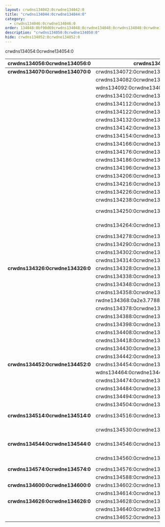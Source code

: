 ```yaml
---
layout: crwdns134042:0crwdne134042:0
title: "crwdns134044:0crwdne134044:0"
category:
  - crwdns134046:0crwdne134046:0
order: 134048:0bf90d69crwdns134048:0crwdne134048:0crwdns134048:0crwdne134048:0crwdns134048:0crwdne134048:0.42282crwdns134048:0crwdne134048:085crwdns134048:0crwdne134048:0
description: "crwdns134050:0crwdne134050:0"
hide: crwdns134052:0crwdne134052:0
---
```

crwdns134054:0crwdne134054:0

| **crwdns134056:0crwdne134056:0** | **crwdns134058:0crwdne134058:0**                       | **crwdns134060:0crwdne134060:0** | **crwdns134062:0crwdne134062:0** | **crwdns134064:0crwdne134064:0** | **crwdns134066:0crwdne134066:0** | **crwdns134068:0crwdne134068:0**                          |
| -------------------------------- | ------------------------------------------------------ | -------------------------------- | -------------------------------- | -------------------------------- | -------------------------------- | --------------------------------------------------------- |
| **crwdns134070:0crwdne134070:0** | crwdns134072:0crwdne134072:0                           | crwdns134074:0crwdne134074:0     | crwdns134076:0crwdne134076:0     | crwdns134078:0crwdne134078:0     | crwdns134080:0crwdne134080:0     |                                                           |
|                                  | crwdns134082:0crwdne134082:0                           | crwdns134084:0crwdne134084:0     | crwdns134086:0crwdne134086:0     | crwdns134088:0crwdne134088:0     | crwdns134090:0crwdne134090:0     |                                                           |
|                                  | wdns134092:0crwdne134092:071                           | crwdns134094:0crwdne134094:0     | crwdns134096:0crwdne134096:0     | crwdns134098:0crwdne134098:0     | crwdns134100:0crwdne134100:0     |                                                           |
|                                  | crwdns134102:0crwdne134102:0                           | crwdns134104:0crwdne134104:0     | crwdns134106:0crwdne134106:0     | crwdns134108:0crwdne134108:0     | crwdns134110:0crwdne134110:0     |                                                           |
|                                  | crwdns134112:0crwdne134112:0                           | crwdns134114:0crwdne134114:0     | crwdns134116:0crwdne134116:0     | crwdns134118:0crwdne134118:0     | crwdns134120:0crwdne134120:0     |                                                           |
|                                  | crwdns134122:0crwdne134122:0                           | crwdns134124:0crwdne134124:0     | crwdns134126:0crwdne134126:0     | crwdns134128:0crwdne134128:0     | crwdns134130:0crwdne134130:0     |                                                           |
|                                  | crwdns134132:0crwdne134132:0                           | crwdns134134:0crwdne134134:0     | crwdns134136:0crwdne134136:0     | crwdns134138:0crwdne134138:0     | crwdns134140:0crwdne134140:0     |                                                           |
|                                  | crwdns134142:0crwdne134142:0                           | crwdns134144:0crwdne134144:0     | crwdns134146:0crwdne134146:0     | crwdns134148:0crwdne134148:0     | crwdns134150:0crwdne134150:0     | crwdns134152:0crwdne134152:0                              |
|                                  | crwdns134154:0crwdne134154:0                           | crwdns134156:0crwdne134156:0     | crwdns134158:0crwdne134158:0     | crwdns134160:0crwdne134160:0     | crwdns134162:0crwdne134162:0     | crwdns134164:0crwdne134164:0                              |
|                                  | crwdns134166:0crwdne134166:0                           | crwdns134168:0crwdne134168:0     | crwdns134170:0crwdne134170:0     | crwdns134172:0crwdne134172:0     | crwdns134174:0crwdne134174:0     |                                                           |
|                                  | crwdns134176:0crwdne134176:0                           | crwdns134178:0crwdne134178:0     | crwdns134180:0crwdne134180:0     | crwdns134182:0crwdne134182:0     | crwdns134184:0crwdne134184:0     |                                                           |
|                                  | crwdns134186:0crwdne134186:0                           | crwdns134188:0crwdne134188:0     | crwdns134190:0crwdne134190:0     | crwdns134192:0crwdne134192:0     | crwdns134194:0crwdne134194:0     |                                                           |
|                                  | crwdns134196:0crwdne134196:0                           | crwdns134198:0crwdne134198:0     | crwdns134200:0crwdne134200:0     | crwdns134202:0crwdne134202:0     | crwdns134204:0crwdne134204:0     |                                                           |
|                                  | crwdns134206:0crwdne134206:0                           | crwdns134208:0crwdne134208:0     | crwdns134210:0crwdne134210:0     | crwdns134212:0crwdne134212:0     | crwdns134214:0crwdne134214:0     |                                                           |
|                                  | crwdns134216:0crwdne134216:0                           | crwdns134218:0crwdne134218:0     | crwdns134220:0crwdne134220:0     | crwdns134222:0crwdne134222:0     | crwdns134224:0crwdne134224:0     |                                                           |
|                                  | crwdns134226:0crwdne134226:0                           | crwdns134228:0crwdne134228:0     | crwdns134230:0crwdne134230:0     | crwdns134232:0crwdne134232:0     | crwdns134234:0crwdne134234:0     | crwdns134236:0crwdne134236:0                              |
|                                  | crwdns134238:0crwdne134238:0                           | crwdns134240:0crwdne134240:0     | crwdns134242:0crwdne134242:0     | crwdns134244:0crwdne134244:0     | crwdns134246:0crwdne134246:0     | crwdns134248:0crwdne134248:0                              |
|                                  | crwdns134250:0crwdne134250:0                           | crwdns134252:0crwdne134252:0     | crwdns134254:0crwdne134254:0     | crwdns134256:0crwdne134256:0     | crwdns134258:0crwdne134258:0     | crwdns134260:0crwdne134260:0 crwdns134262:0crwdne134262:0 |
|                                  | crwdns134264:0crwdne134264:0                           | crwdns134266:0crwdne134266:0     | crwdns134268:0crwdne134268:0     | crwdns134270:0crwdne134270:0     | crwdns134272:0crwdne134272:0     | crwdns134274:0crwdne134274:0 crwdns134276:0crwdne134276:0 |
|                                  | crwdns134278:0crwdne134278:0                           | crwdns134280:0crwdne134280:0     | crwdns134282:0crwdne134282:0     | crwdns134284:0crwdne134284:0     | crwdns134286:0crwdne134286:0     | crwdns134288:0crwdne134288:0                              |
|                                  | crwdns134290:0crwdne134290:0                           | crwdns134292:0crwdne134292:0     | crwdns134294:0crwdne134294:0     | crwdns134296:0crwdne134296:0     | crwdns134298:0crwdne134298:0     | crwdns134300:0crwdne134300:0                              |
|                                  | crwdns134302:0crwdne134302:0                           | crwdns134304:0crwdne134304:0     | crwdns134306:0crwdne134306:0     | crwdns134308:0crwdne134308:0     | crwdns134310:0crwdne134310:0     | crwdns134312:0crwdne134312:0                              |
|                                  | crwdns134314:0crwdne134314:0                           | crwdns134316:0crwdne134316:0     | crwdns134318:0crwdne134318:0     | crwdns134320:0crwdne134320:0     | crwdns134322:0crwdne134322:0     | crwdns134324:0crwdne134324:0                              |
| **crwdns134326:0crwdne134326:0** | crwdns134328:0crwdne134328:0                           | crwdns134330:0crwdne134330:0     | crwdns134332:0crwdne134332:0     | crwdns134334:0crwdne134334:0     | crwdns134336:0crwdne134336:0     |                                                           |
|                                  | crwdns134338:0crwdne134338:0                           | crwdns134340:0crwdne134340:0     | crwdns134342:0crwdne134342:0     | crwdns134344:0crwdne134344:0     | crwdns134346:0crwdne134346:0     |                                                           |
|                                  | crwdns134348:0crwdne134348:0                           | crwdns134350:0crwdne134350:0     | crwdns134352:0crwdne134352:0     | crwdns134354:0crwdne134354:0     | crwdns134356:0crwdne134356:0     |                                                           |
|                                  | crwdns134358:0crwdne134358:0                           | crwdns134360:0crwdne134360:0     | crwdns134362:0crwdne134362:0     | crwdns134364:0crwdne134364:0     | crwdns134366:0crwdne134366:0     |                                                           |
|                                  | rwdne134368:0a2e3.77884665crwdns134368:0crwdne134368:0 | crwdns134370:0crwdne134370:0     | crwdns134372:0crwdne134372:0     | crwdns134374:0crwdne134374:0     | crwdns134376:0crwdne134376:0     |                                                           |
|                                  | crwdns134378:0crwdne134378:0                           | crwdns134380:0crwdne134380:0     | crwdns134382:0crwdne134382:0     | crwdns134384:0crwdne134384:0     | crwdns134386:0crwdne134386:0     |                                                           |
|                                  | crwdns134388:0crwdne134388:0                           | crwdns134390:0crwdne134390:0     | crwdns134392:0crwdne134392:0     | crwdns134394:0crwdne134394:0     | crwdns134396:0crwdne134396:0     |                                                           |
|                                  | crwdns134398:0crwdne134398:0                           | crwdns134400:0crwdne134400:0     | crwdns134402:0crwdne134402:0     | crwdns134404:0crwdne134404:0     | crwdns134406:0crwdne134406:0     |                                                           |
|                                  | crwdns134408:0crwdne134408:0                           | crwdns134410:0crwdne134410:0     | crwdns134412:0crwdne134412:0     | crwdns134414:0crwdne134414:0     | crwdns134416:0crwdne134416:0     |                                                           |
|                                  | crwdns134418:0crwdne134418:0                           | crwdns134420:0crwdne134420:0     | crwdns134422:0crwdne134422:0     | crwdns134424:0crwdne134424:0     | crwdns134426:0crwdne134426:0     | crwdns134428:0crwdne134428:0                              |
|                                  | crwdns134430:0crwdne134430:0                           | crwdns134432:0crwdne134432:0     | crwdns134434:0crwdne134434:0     | crwdns134436:0crwdne134436:0     | crwdns134438:0crwdne134438:0     | crwdns134440:0crwdne134440:0                              |
|                                  | crwdns134442:0crwdne134442:0                           | crwdns134444:0crwdne134444:0     | crwdns134446:0crwdne134446:0     | crwdns134448:0crwdne134448:0     | crwdns134450:0crwdne134450:0     |                                                           |
| **crwdns134452:0crwdne134452:0** | crwdns134454:0crwdne134454:0                           | crwdns134456:0crwdne134456:0     | crwdns134458:0crwdne134458:0     | crwdns134460:0crwdne134460:0     | crwdns134462:0crwdne134462:0     |                                                           |
|                                  | wdns134464:0crwdne134464:0crwdns134464:0crwdne134464:0 | crwdns134466:0crwdne134466:0     | crwdns134468:0crwdne134468:0     | crwdns134470:0crwdne134470:0     | crwdns134472:0crwdne134472:0     |                                                           |
|                                  | crwdns134474:0crwdne134474:0                           | crwdns134476:0crwdne134476:0     | crwdns134478:0crwdne134478:0     | crwdns134480:0crwdne134480:0     | crwdns134482:0crwdne134482:0     |                                                           |
|                                  | crwdns134484:0crwdne134484:0                           | crwdns134486:0crwdne134486:0     | crwdns134488:0crwdne134488:0     | crwdns134490:0crwdne134490:0     | crwdns134492:0crwdne134492:0     |                                                           |
|                                  | crwdns134494:0crwdne134494:0                           | crwdns134496:0crwdne134496:0     | crwdns134498:0crwdne134498:0     | crwdns134500:0crwdne134500:0     | crwdns134502:0crwdne134502:0     |                                                           |
|                                  | crwdns134504:0crwdne134504:0                           | crwdns134506:0crwdne134506:0     | crwdns134508:0crwdne134508:0     | crwdns134510:0crwdne134510:0     | crwdns134512:0crwdne134512:0     |                                                           |
| **crwdns134514:0crwdne134514:0** | crwdns134516:0crwdne134516:0                           | crwdns134518:0crwdne134518:0     | crwdns134520:0crwdne134520:0     | crwdns134522:0crwdne134522:0     | crwdns134524:0crwdne134524:0     | crwdns134526:0crwdne134526:0 crwdns134528:0crwdne134528:0 |
|                                  | crwdns134530:0crwdne134530:0                           | crwdns134532:0crwdne134532:0     | crwdns134534:0crwdne134534:0     | crwdns134536:0crwdne134536:0     | crwdns134538:0crwdne134538:0     | crwdns134540:0crwdne134540:0 crwdns134542:0crwdne134542:0 |
| **crwdns134544:0crwdne134544:0** | crwdns134546:0crwdne134546:0                           | crwdns134548:0crwdne134548:0     | crwdns134550:0crwdne134550:0     | crwdns134552:0crwdne134552:0     | crwdns134554:0crwdne134554:0     | crwdns134556:0crwdne134556:0 crwdns134558:0crwdne134558:0 |
|                                  | crwdns134560:0crwdne134560:0                           | crwdns134562:0crwdne134562:0     | crwdns134564:0crwdne134564:0     | crwdns134566:0crwdne134566:0     | crwdns134568:0crwdne134568:0     | crwdns134570:0crwdne134570:0 crwdns134572:0crwdne134572:0 |
| **crwdns134574:0crwdne134574:0** | crwdns134576:0crwdne134576:0                           | crwdns134578:0crwdne134578:0     | crwdns134580:0crwdne134580:0     | crwdns134582:0crwdne134582:0     | crwdns134584:0crwdne134584:0     | crwdns134586:0crwdne134586:0                              |
|                                  | crwdns134588:0crwdne134588:0                           | crwdns134590:0crwdne134590:0     | crwdns134592:0crwdne134592:0     | crwdns134594:0crwdne134594:0     | crwdns134596:0crwdne134596:0     | crwdns134598:0crwdne134598:0                              |
| **crwdns134600:0crwdne134600:0** | crwdns134602:0crwdne134602:0                           | crwdns134604:0crwdne134604:0     | crwdns134606:0crwdne134606:0     | crwdns134608:0crwdne134608:0     | crwdns134610:0crwdne134610:0     | crwdns134612:0crwdne134612:0                              |
|                                  | crwdns134614:0crwdne134614:0                           | crwdns134616:0crwdne134616:0     | crwdns134618:0crwdne134618:0     | crwdns134620:0crwdne134620:0     | crwdns134622:0crwdne134622:0     | crwdns134624:0crwdne134624:0                              |
| **crwdns134626:0crwdne134626:0** | crwdns134628:0crwdne134628:0                           | crwdns134630:0crwdne134630:0     | crwdns134632:0crwdne134632:0     | crwdns134634:0crwdne134634:0     | crwdns134636:0crwdne134636:0     | crwdns134638:0crwdne134638:0                              |
|                                  | crwdns134640:0crwdne134640:0                           | crwdns134642:0crwdne134642:0     | crwdns134644:0crwdne134644:0     | crwdns134646:0crwdne134646:0     | crwdns134648:0crwdne134648:0     | crwdns134650:0crwdne134650:0                              |
|                                  | crwdns134652:0crwdne134652:0                           | crwdns134654:0crwdne134654:0     | crwdns134656:0crwdne134656:0     | crwdns134658:0crwdne134658:0     | crwdns134660:0crwdne134660:0     | crwdns134662:0crwdne134662:0                              | crwdns134664:0crwdne134664:0